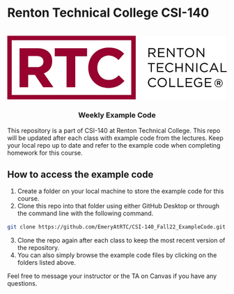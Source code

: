 # Renton Technical College CSI-140

<br />
<div align="center">  
    <img src="Images/logo.jpg" alt="Logo">
    <h3 align="center">Weekly Example Code</h3>
</div>

This repository is a part of CSI-140 at Renton Technical College. This repo will be updated after each class with example code from the lectures. Keep your local repo up to date and refer to the example code when completing homework for this course.

## How to access the example code

1. Create a folder on your local machine to store the example code for this course.
2. Clone this repo into that folder using either GitHub Desktop or through the command line with the following command.
```sh
git clone https://github.com/EmeryAtRTC/CSI-140_Fall22_ExampleCode.git
```
3. Clone the repo again after each class to keep the most recent version of the repository.
4. You can also simply browse the example code files by clicking on the folders listed above.

Feel free to message your instructor or the TA on Canvas if you have any questions.
